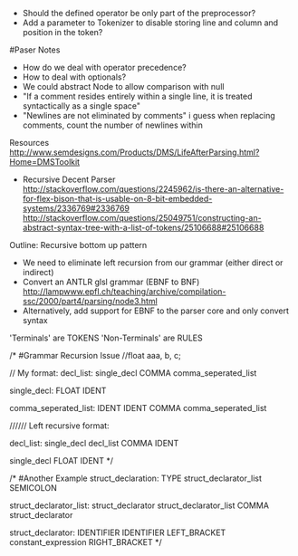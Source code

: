 - Should the defined operator be only part of the preprocessor?
- Add a parameter to Tokenizer to disable storing line and column and position in the token?


#Paser Notes
- How do we deal with operator precedence?
- How to deal with optionals?
- We could abstract Node to allow comparison with null
- "If a comment resides entirely within a single line, it is treated syntactically as a single space"
- "Newlines are not eliminated by comments" i guess when replacing comments, count the number of newlines within

Resources
http://www.semdesigns.com/Products/DMS/LifeAfterParsing.html?Home=DMSToolkit

- Recursive Decent Parser
	http://stackoverflow.com/questions/2245962/is-there-an-alternative-for-flex-bison-that-is-usable-on-8-bit-embedded-systems/2336769#2336769
	http://stackoverflow.com/questions/25049751/constructing-an-abstract-syntax-tree-with-a-list-of-tokens/25106688#25106688


Outline:
Recursive bottom up pattern	

- We need to eliminate left recursion from our grammar (either direct or indirect)
- Convert an ANTLR glsl grammar (EBNF to BNF) http://lampwww.epfl.ch/teaching/archive/compilation-ssc/2000/part4/parsing/node3.html
- Alternatively, add support for EBNF to the parser core and only convert syntax

'Terminals' are TOKENS
'Non-Terminals' are RULES

/*
#Grammar Recursion Issue
//float aaa, b, c;

// My format:
decl_list:
    single_decl COMMA comma_seperated_list

single_decl:
	FLOAT IDENT

comma_seperated_list:
    IDENT
    IDENT COMMA comma_seperated_list

////// Left recursive format:

decl_list:
    single_decl
    decl_list COMMA IDENT

single_decl
    FLOAT IDENT
*/


/*
#Another Example
struct_declaration:
    TYPE struct_declarator_list SEMICOLON

struct_declarator_list:
    struct_declarator
    struct_declarator_list COMMA struct_declarator

struct_declarator:
    IDENTIFIER
    IDENTIFIER LEFT_BRACKET constant_expression RIGHT_BRACKET
*/